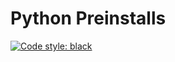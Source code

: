 # Python Preinstalls

[![Code style: black](https://img.shields.io/badge/code%20style-black-000000.svg)](https://github.com/psf/black)